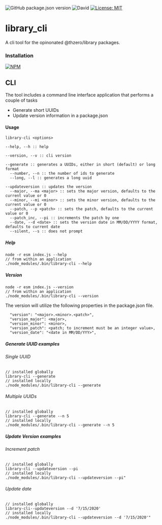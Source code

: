 ![GitHub package.json version](https://img.shields.io/github/package-json/v/thzero/library_cli)
![David](https://img.shields.io/david/thzero/library_cli)
[![License: MIT](https://img.shields.io/badge/License-MIT-yellow.svg)](https://opensource.org/licenses/MIT)

# library_cli

A cli tool for the opinonated @thzero/library packages.

### Installation

[![NPM](https://nodei.co/npm/@thzero/library_cli.png?compact=true)](https://npmjs.org/package/@thzero/library_cli)

## CLI

The tool includes a command line interface application that performs a couple of tasks

* Generate short UUIDs
* Update version information in a package.json

#### Usage

```
library-cli <options>

--help, --h :: help

--version, --v :: cli version

--generate :: generates a UUIDs, either in short (default) or long format
  --number, --n :: the number of ids to generate
  --long, --l :: generates a long uuid

--updateversion :: updates the version
  --major, --ma <major> :: sets the major version, defaults to the current value or 0
  --minor, --mi <minor> :: sets the minor version, defaults to the current value or 0
  --patch, --p <patch> :: sets the patch, defaults to the current value or 0
  --patch_inc, --pi :: increments the patch by one
  --date, --d <date> :: sets the version date in MM/DD/YYYY format, defaults to current date
  --silent, --s :: does not prompt
```

##### Help

```
node -r esm index.js --help
// from within an application
./node_modules/.bin/library-cli --help
```

##### Version

```
node -r esm index.js --version
// from within an application
./node_modules/.bin/library-cli --version
```

The version will utilize the following properties in the package.json file.

```
  "version": "<major>.<minor>.<patch>",
  "version_major": <major>,
  "version_minor": <minor>,
  "version_patch": <patch; to increment must be an integer value>,
  "version_date": "<date in MM/DD/YYY>",
```

##### Generate UUID examples

###### Single UUID

```
// installed globally
library-cli --generate
// installed locally
./node_modules/.bin/library-cli --generate
```

###### Multiple UUIDs

```
// installed globally
library-cli --generate --n 5
// installed locally
./node_modules/.bin/library-cli --generate --n 5
```

##### Update Version examples

###### Increment patch

```
// installed globally
library-cli --updateversion --pi
// installed locally
./node_modules/.bin/library-cli --updateversion --pi"
```

###### Update date

```
// installed globally
library-cli--updateversion --d '7/15/2020'
// installed locally
./node_modules/.bin/library-cli --updateversion --d '7/15/2020'"
```
